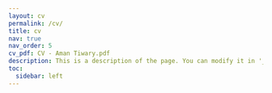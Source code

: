 ```yaml
---
layout: cv
permalink: /cv/
title: cv
nav: true
nav_order: 5
cv_pdf: CV - Aman Tiwary.pdf
description: This is a description of the page. You can modify it in '_pages/cv.md'. You can also change or remove the top pdf download button.
toc:
  sidebar: left
---
```

